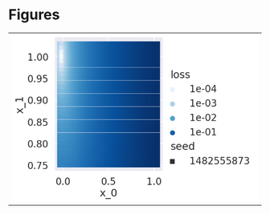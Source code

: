 
# Figures

|                              |
|:-----------------------------|
| ![](./plot-112-heatmap-.png) |

